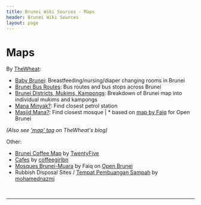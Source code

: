 ```yaml
---
title: Brunei Wiki Sources - Maps
header: Brunei Wiki Sources
layout: page
---
```


# Maps

By [TheWheat](http://blog.thewheatfield.org/):

* [Baby Brunei](https://thewheat.github.io/baby-brunei/): Breastfeeding/nursing/diaper changing rooms in Brunei
* [Brunei Bus Routes](http://bus.bruneigeekmeet.com): Bus routes and bus stops across Brunei
* [Brunei Districts, Mukims, Kampongs](http://thewheat.github.io/brunei_map/): Breakdown of Brunei map into individual mukims and kampongs
* [Mana Minyak?](https://thewheat.github.io/brunei-map-petrol/): Find closest petrol station
* [Masjid Mana?](https://bruneigeekmeet.com/masjid/): Find closest mosque | * based on [map by Faiq](http://openbrunei.org/2014/02/map-mosques-brunei-muara-masjid-brunei-muara/) for Open Brunei

_(Also see ['map' tag](https://blog.thewheatfield.org/tag/map/) on TheWheat's blog)_

Other:

* [Brunei Coffee Map](https://twentyfivebn.coffee/pages/brunei-coffee-map) by [TwentyFive](https://twentyfivebn.coffee/)
* [Cafes](https://coffeegirlbn.wordpress.com/maps/) by [coffeegirlbn](https://coffeegirlbn.wordpress.com/)
* [Mosques Brunei-Muara](http://openbrunei.org/2014/02/map-mosques-brunei-muara-masjid-brunei-muara/) by Faiq on [Open Brunei](http://openbrunei.org/)
* Rubbish Disposal Sites / [Tempat Pembuangan Sampah](https://www.google.com/maps/d/viewer?mid=1Ptn_cQ0ExlGMEJmMbmGxi8nqh7s&usp=sharing) by [mohamednazmi](http://twitter.com/mohamednazmi)

 

---

  

